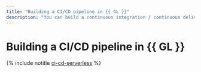 ```yaml
---
title: "Building a CI/CD pipeline in {{ GL }}"
description: "You can build a continuous integration / continuous delivery (CI/CD) pipeline using serverless products."
---
```


# Building a CI/CD pipeline in {{ GL }}

{% include notitle [ci-cd-serverless](../../_tutorials/serverless/ci-cd-serverless.md) %}